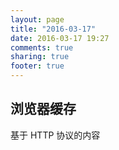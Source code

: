 ```yaml
---
layout: page
title: "2016-03-17"
date: 2016-03-17 19:27
comments: true
sharing: true
footer: true
---
```


## 浏览器缓存

基于 HTTP 协议的内容
